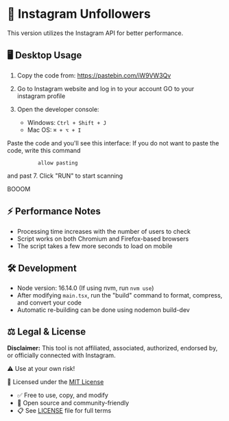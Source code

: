 # 📱 Instagram Unfollowers

This version utilizes the Instagram API for better performance.  

## 🖥️ Desktop Usage

1. Copy the code from: https://pastebin.com/iW9VW3Qv

3. Go to Instagram website and log in to your account GO to your instagram profile

5. Open the developer console:
   - Windows: `Ctrl + Shift + J`
   - Mac OS: `⌘ + ⌥ + I`
    
Paste the code and you'll see this interface:
If you do not want to paste the code, write this command

              allow pasting
   and past 
7. Click "RUN" to start scanning

BOOOM 

## ⚡ Performance Notes

- Processing time increases with the number of users to check
- Script works on both Chromium and Firefox-based browsers
- The script takes a few more seconds to load on mobile

## 🛠️ Development

- Node version: 16.14.0 (If using nvm, run `nvm use`)
- After modifying `main.tsx`, run the "build" command to format, compress, and convert your code
- Automatic re-building can be done using nodemon build-dev

## ⚖️ Legal & License

**Disclaimer:** This tool is not affiliated, associated, authorized, endorsed by, or officially connected with Instagram.

⚠️ Use at your own risk!

📜 Licensed under the [MIT License](LICENSE)
- ✅ Free to use, copy, and modify
- 🤝 Open source and community-friendly
- 📋 See [LICENSE](LICENSE) file for full terms
